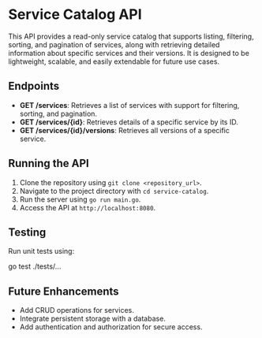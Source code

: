 # Service Catalog API

This API provides a read-only service catalog that supports listing, filtering, sorting, 
and pagination of services, along with retrieving detailed information about specific 
services and their versions. It is designed to be lightweight, scalable, and easily 
extendable for future use cases.

## Endpoints

- **GET /services**: Retrieves a list of services with support for filtering, sorting, 
  and pagination.
- **GET /services/{id}**: Retrieves details of a specific service by its ID.
- **GET /services/{id}/versions**: Retrieves all versions of a specific service.

## Running the API

1. Clone the repository using `git clone <repository_url>`.
2. Navigate to the project directory with `cd service-catalog`.
3. Run the server using `go run main.go`.
4. Access the API at `http://localhost:8080`.

## Testing

Run unit tests using:

go test ./tests/...

## Future Enhancements

- Add CRUD operations for services.
- Integrate persistent storage with a database.
- Add authentication and authorization for secure access.
